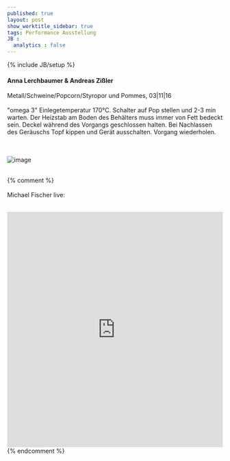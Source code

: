 ```yaml
---
published: true
layout: post
show_worktitle_sidebar: true
tags: Performance Ausstellung
JB :
  analytics : false
---
```


{% include JB/setup %}




<p>
<h4>Anna Lerchbaumer & Andreas Zißler</h4>
Metall/Schweine/Popcorn/Styropor und Pommes, 03|11|16
<br /><br />
"omega 3"
Einlegetemperatur 170°C. Schalter auf Pop stellen und 2-3 min warten. Der Heizstab am Boden des Behälters muss immer von Fett bedeckt sein. Deckel während des Vorgangs geschlossen halten. Bei Nachlassen des Geräuschs Topf kippen und Gerät ausschalten. Vorgang wiederholen.

<br /><br />
<img src="{{ site.url }}/images/anna-andreas.jpg" alt="image">
<br /><br />


{% comment %}
<br /><br />
Michael Fischer live:
<br /><br />
<iframe width="100%" height="550" frameborder="0" allowfullscreen="" webkitallowfullscreen="" src="https://www.youtube.com/embed/PaHuNu9I3O8">
</iframe>
<br />
{% endcomment %}

</p>




